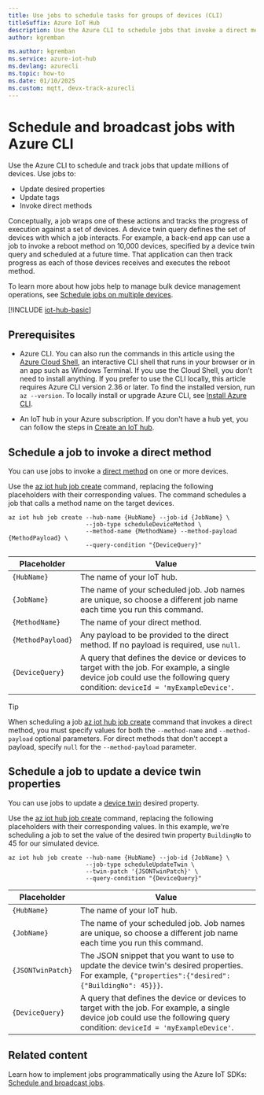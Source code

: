 ```yaml
---
title: Use jobs to schedule tasks for groups of devices (CLI)
titleSuffix: Azure IoT Hub
description: Use the Azure CLI to schedule jobs that invoke a direct method and update device twin properties of a simulated device.
author: kgremban

ms.author: kgremban
ms.service: azure-iot-hub
ms.devlang: azurecli
ms.topic: how-to
ms.date: 01/10/2025
ms.custom: mqtt, devx-track-azurecli
---
```


# Schedule and broadcast jobs with Azure CLI

Use the Azure CLI to schedule and track jobs that update millions of devices. Use jobs to:

* Update desired properties
* Update tags
* Invoke direct methods

Conceptually, a job wraps one of these actions and tracks the progress of execution against a set of devices. A device twin query defines the set of devices with which a job interacts. For example, a back-end app can use a job to invoke a reboot method on 10,000 devices, specified by a device twin query and scheduled at a future time. That application can then track progress as each of those devices receives and executes the reboot method.

To learn more about how jobs help to manage bulk device management operations, see [Schedule jobs on multiple devices](./iot-hub-devguide-jobs.md).

[!INCLUDE [iot-hub-basic](../../includes/iot-hub-basic-whole.md)]

## Prerequisites

* Azure CLI. You can also run the commands in this article using the [Azure Cloud Shell](../cloud-shell/overview.md), an interactive CLI shell that runs in your browser or in an app such as Windows Terminal. If you use the Cloud Shell, you don't need to install anything. If you prefer to use the CLI locally, this article requires Azure CLI version 2.36 or later. To find the installed version, run `az --version`. To locally install or upgrade Azure CLI, see [Install Azure CLI](/cli/azure/install-azure-cli).

* An IoT hub in your Azure subscription. If you don't have a hub yet, you can follow the steps in [Create an IoT hub](create-hub.md).

## Schedule a job to invoke a direct method

You can use jobs to invoke a [direct method](./iot-hub-devguide-direct-methods.md) on one or more devices.

Use the [az iot hub job create](/cli/azure/iot/hub/job#az-iot-hub-job-create) command, replacing the following placeholders with their corresponding values. The command schedules a job that calls a method name on the target devices.

```azurecli
az iot hub job create --hub-name {HubName} --job-id {JobName} \
                      --job-type scheduleDeviceMethod \
                      --method-name {MethodName} --method-payload {MethodPayload} \
                      --query-condition "{DeviceQuery}"
```

| Placeholder | Value |
| ----------- | ----- |
| `{HubName}` | The name of your IoT hub. |
| `{JobName}` | The name of your scheduled job. Job names are unique, so choose a different job name each time you run this command. |
| `{MethodName}` | The name of your direct method. |
| `{MethodPayload}` | Any payload to be provided to the direct method. If no payload is required, use `null`. |
| `{DeviceQuery}` | A query that defines the device or devices to target with the job. For example, a single device job could use the following query condition: `deviceId = 'myExampleDevice'`. |

> [!TIP]
> When scheduling a job [az iot hub job create](/cli/azure/iot/hub/job#az-iot-hub-job-create) command that invokes a direct method, you must specify values for both the `--method-name` and `--method-payload` optional parameters. For direct methods that don't accept a payload, specify `null` for the `--method-payload` parameter.

## Schedule a job to update a device twin properties

You can use jobs to update a [device twin](./iot-hub-devguide-device-twins.md) desired property.

Use the [az iot hub job create](/cli/azure/iot/hub/job#az-iot-hub-job-create) command, replacing the following placeholders with their corresponding values. In this example, we're scheduling a job to set the value of the desired twin property `BuildingNo` to 45 for our simulated device.

```azurecli
az iot hub job create --hub-name {HubName} --job-id {JobName} \
                      --job-type scheduleUpdateTwin \
                      --twin-patch '{JSONTwinPatch}' \
                      --query-condition "{DeviceQuery}"
```

| Placeholder | Value |
| ----------- | ----- |
| `{HubName}` | The name of your IoT hub. |
| `{JobName}` | The name of your scheduled job. Job names are unique, so choose a different job name each time you run this command. |
| `{JSONTwinPatch}` | The JSON snippet that you want to use to update the device twin's desired properties. For example, `{"properties":{"desired": {"BuildingNo": 45}}}`. |
| `{DeviceQuery}` | A query that defines the device or devices to target with the job. For example, a single device job could use the following query condition: `deviceId = 'myExampleDevice'`. |

## Related content

Learn how to implement jobs programmatically using the Azure IoT SDKs: [Schedule and broadcast jobs](./schedule-jobs-dotnet.md).